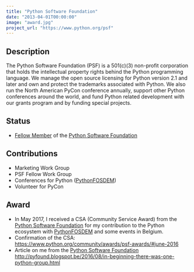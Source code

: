 ```yaml
---
title: "Python Software Foundation"
date: "2013-04-01T00:00:00"
image: "award.jpg"
project_url: "https://www.python.org/psf"
---
```


## Description

The Python Software Foundation (PSF) is a 501(c)(3) non-profit corporation that holds the intellectual property rights behind the Python programming language. We manage the open source licensing for Python version 2.1 and later and own and protect the trademarks associated with Python. We also run the North American PyCon conference annually, support other Python conferences around the world, and fund Python related development with our grants program and by funding special projects.

## Status

* [Fellow Member](https://www.python.org/psf/members/) of the [Python Software Foundation](https://www.python.org/psf/)

## Contributions

* Marketing Work Group
* PSF Fellow Work Group
* Conferences for Python ([PythonFOSDEM](https://python-fosdem.org))
* Volunteer for PyCon

## Award

* In May 2017, I received a CSA (Community Service Award) from the [Python Software Foundation](https://www.python.org/psf/) for my contribution to the Python ecosystem with [PythonFOSDEM](https://python-fosdem.org) and some events in Belgium.
* Confirmation of the CSA: https://www.python.org/community/awards/psf-awards/#june-2016
* Article on me from the [Python Software Foundation](https://www.python.org/psf/) http://pyfound.blogspot.be/2016/08/in-beginning-there-was-one-python-group.html
